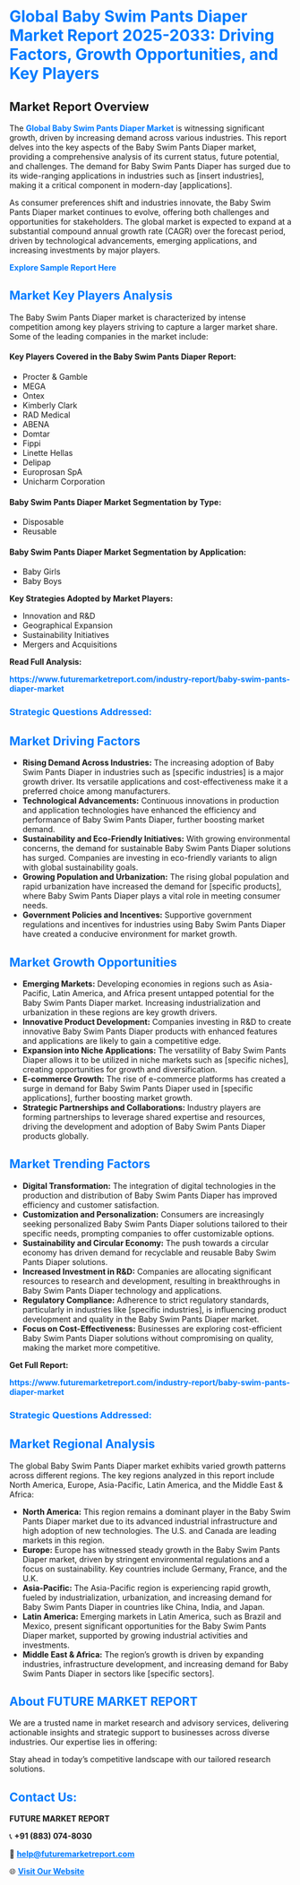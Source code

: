 <h1 style="color: #007BFF;">Global Baby Swim Pants Diaper Market Report 2025-2033: Driving Factors, Growth Opportunities, and Key Players</h1>

<section id="overview">
<h2>Market Report Overview</h2>
<p>The <a href="https://www.futuremarketreport.com/industry-report/baby-swim-pants-diaper-market" style="color: #007BFF; text-decoration: none;"><strong>Global Baby Swim Pants Diaper Market</strong></a> is witnessing significant growth, driven by increasing demand across various industries. This report delves into the key aspects of the Baby Swim Pants Diaper market, providing a comprehensive analysis of its current status, future potential, and challenges. The demand for Baby Swim Pants Diaper has surged due to its wide-ranging applications in industries such as [insert industries], making it a critical component in modern-day [applications].</p>
<p>As consumer preferences shift and industries innovate, the Baby Swim Pants Diaper market continues to evolve, offering both challenges and opportunities for stakeholders. The global market is expected to expand at a substantial compound annual growth rate (CAGR) over the forecast period, driven by technological advancements, emerging applications, and increasing investments by major players.</p>
</section>

<section id="overview">
<p><a href="https://www.futuremarketreport.com/request-sample/reportId=92311" style="color: #007BFF; text-decoration: none;"><strong>Explore Sample Report Here</strong></a></p>
</section>

<section id="key-players">
<h2 style="color: #007BFF;">Market Key Players Analysis</h2>
<p>The Baby Swim Pants Diaper market is characterized by intense competition among key players striving to capture a larger market share. Some of the leading companies in the market include:</p>
<h4>Key Players Covered in the Baby Swim Pants Diaper Report:</h4>
<ul><li>Procter &amp; Gamble</li><li>MEGA</li><li>Ontex</li><li>Kimberly Clark</li><li>RAD Medical</li><li>ABENA</li><li>Domtar</li><li>Fippi</li><li>Linette Hellas</li><li>Delipap</li><li>Europrosan SpA</li><li>Unicharm Corporation</li></ul>
<h4>Baby Swim Pants Diaper Market Segmentation by Type:</h4>
<ul><li>Disposable</li><li>Reusable</li></ul>

<h4>Baby Swim Pants Diaper Market Segmentation by Application:</h4>
<ul><li>Baby Girls</li><li>Baby Boys</li></ul>
<p><strong>Key Strategies Adopted by Market Players:</strong></p>
<ul>
<li>Innovation and R&D</li>
<li>Geographical Expansion</li>
<li>Sustainability Initiatives</li>
<li>Mergers and Acquisitions</li>
</ul>
</section>

<section>
<p><strong>Read Full Analysis: </strong></p><a href="https://www.futuremarketreport.com/industry-report/baby-swim-pants-diaper-market" style="color: #007BFF; text-decoration: none;"><strong>https://www.futuremarketreport.com/industry-report/baby-swim-pants-diaper-market</strong></a>
<h3 style="color: #007BFF;">Strategic Questions Addressed:</h3>
</section>

<section id="driving-factors">
<h2 style="color: #007BFF;">Market Driving Factors</h2>
<ul>
<li><strong>Rising Demand Across Industries:</strong> The increasing adoption of Baby Swim Pants Diaper in industries such as [specific industries] is a major growth driver. Its versatile applications and cost-effectiveness make it a preferred choice among manufacturers.</li>
<li><strong>Technological Advancements:</strong> Continuous innovations in production and application technologies have enhanced the efficiency and performance of Baby Swim Pants Diaper, further boosting market demand.</li>
<li><strong>Sustainability and Eco-Friendly Initiatives:</strong> With growing environmental concerns, the demand for sustainable Baby Swim Pants Diaper solutions has surged. Companies are investing in eco-friendly variants to align with global sustainability goals.</li>
<li><strong>Growing Population and Urbanization:</strong> The rising global population and rapid urbanization have increased the demand for [specific products], where Baby Swim Pants Diaper plays a vital role in meeting consumer needs.</li>
<li><strong>Government Policies and Incentives:</strong> Supportive government regulations and incentives for industries using Baby Swim Pants Diaper have created a conducive environment for market growth.</li>
</ul>
</section>

<section id="growth-opportunities">
<h2 style="color: #007BFF;">Market Growth Opportunities</h2>
<ul>
<li><strong>Emerging Markets:</strong> Developing economies in regions such as Asia-Pacific, Latin America, and Africa present untapped potential for the Baby Swim Pants Diaper market. Increasing industrialization and urbanization in these regions are key growth drivers.</li>
<li><strong>Innovative Product Development:</strong> Companies investing in R&D to create innovative Baby Swim Pants Diaper products with enhanced features and applications are likely to gain a competitive edge.</li>
<li><strong>Expansion into Niche Applications:</strong> The versatility of Baby Swim Pants Diaper allows it to be utilized in niche markets such as [specific niches], creating opportunities for growth and diversification.</li>
<li><strong>E-commerce Growth:</strong> The rise of e-commerce platforms has created a surge in demand for Baby Swim Pants Diaper used in [specific applications], further boosting market growth.</li>
<li><strong>Strategic Partnerships and Collaborations:</strong> Industry players are forming partnerships to leverage shared expertise and resources, driving the development and adoption of Baby Swim Pants Diaper products globally.</li>
</ul>
</section>

<section id="trending-factors">
<h2 style="color: #007BFF;">Market Trending Factors</h2>
<ul>
<li><strong>Digital Transformation:</strong> The integration of digital technologies in the production and distribution of Baby Swim Pants Diaper has improved efficiency and customer satisfaction.</li>
<li><strong>Customization and Personalization:</strong> Consumers are increasingly seeking personalized Baby Swim Pants Diaper solutions tailored to their specific needs, prompting companies to offer customizable options.</li>
<li><strong>Sustainability and Circular Economy:</strong> The push towards a circular economy has driven demand for recyclable and reusable Baby Swim Pants Diaper solutions.</li>
<li><strong>Increased Investment in R&D:</strong> Companies are allocating significant resources to research and development, resulting in breakthroughs in Baby Swim Pants Diaper technology and applications.</li>
<li><strong>Regulatory Compliance:</strong> Adherence to strict regulatory standards, particularly in industries like [specific industries], is influencing product development and quality in the Baby Swim Pants Diaper market.</li>
<li><strong>Focus on Cost-Effectiveness:</strong> Businesses are exploring cost-efficient Baby Swim Pants Diaper solutions without compromising on quality, making the market more competitive.</li>
</ul>
</section>

<section>
<p><strong>Get Full Report: </strong></p><a href="https://www.futuremarketreport.com/industry-report/baby-swim-pants-diaper-market" style="color: #007BFF; text-decoration: none;"><strong>https://www.futuremarketreport.com/industry-report/baby-swim-pants-diaper-market</strong></a>
<h3 style="color: #007BFF;">Strategic Questions Addressed:</h3>
</section>


<section id="regional-analysis">
<h2 style="color: #007BFF;">Market Regional Analysis</h2>
<p>The global Baby Swim Pants Diaper market exhibits varied growth patterns across different regions. The key regions analyzed in this report include North America, Europe, Asia-Pacific, Latin America, and the Middle East & Africa:</p>
<ul>
<li><strong>North America:</strong> This region remains a dominant player in the Baby Swim Pants Diaper market due to its advanced industrial infrastructure and high adoption of new technologies. The U.S. and Canada are leading markets in this region.</li>
<li><strong>Europe:</strong> Europe has witnessed steady growth in the Baby Swim Pants Diaper market, driven by stringent environmental regulations and a focus on sustainability. Key countries include Germany, France, and the U.K.</li>
<li><strong>Asia-Pacific:</strong> The Asia-Pacific region is experiencing rapid growth, fueled by industrialization, urbanization, and increasing demand for Baby Swim Pants Diaper in countries like China, India, and Japan.</li>
<li><strong>Latin America:</strong> Emerging markets in Latin America, such as Brazil and Mexico, present significant opportunities for the Baby Swim Pants Diaper market, supported by growing industrial activities and investments.</li>
<li><strong>Middle East & Africa:</strong> The region’s growth is driven by expanding industries, infrastructure development, and increasing demand for Baby Swim Pants Diaper in sectors like [specific sectors].</li>
</ul>
</section>

<footer>
<h2 style="color: #007BFF;">About FUTURE MARKET REPORT</h2>
<p>We are a trusted name in market research and advisory services, delivering actionable insights and strategic support to businesses across diverse industries. Our expertise lies in offering:</p>

<p>Stay ahead in today’s competitive landscape with our tailored research solutions.</p>

<h2 style="color: #007BFF;">Contact Us:</h2>
<p><strong>FUTURE MARKET REPORT</strong></p>
<p>📞 <strong>+91 (883) 074-8030</strong></p>
<p>📧 <strong><a href="mailto:help@futuremarketreport.com" style="color: #007BFF;">help@futuremarketreport.com</a></strong></p>
<p>🌐 <strong><a href="https://www.futuremarketreport.com/" style="color: #007BFF;">Visit Our Website</a></strong></p>
</footer>